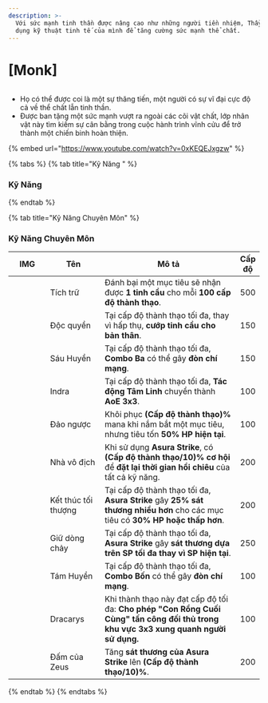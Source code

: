```yaml
---
description: >-
  Với sức mạnh tinh thần được nâng cao như những người tiền nhiệm, Thầy Tu sử
  dụng kỹ thuật tinh tế của mình để tăng cường sức mạnh thể chất.
---
```


# \[Monk]

<figure><img src="../../.gitbook/assets/700px-1Monge.png" alt=""><figcaption></figcaption></figure>

* Họ có thể được coi là một sự thăng tiến, một người có sự vĩ đại cực độ cả về thể chất lẫn tinh thần.
* Được ban tặng một sức mạnh vượt ra ngoài các cõi vật chất, lớp nhân vật này tìm kiếm sự cân bằng trong cuộc hành trình vĩnh cửu để trở thành một chiến binh hoàn thiện.

{% embed url="https://www.youtube.com/watch?v=0xKEQEJxgzw" %}

{% tabs %}
{% tab title="Kỹ Năng " %}
### **Kỹ Năng**
{% endtab %}

{% tab title="Kỹ Năng Chuyên Môn" %}
### Kỹ Năng Chuyên Môn

<table><thead><tr><th width="84">IMG</th><th width="115">Tên</th><th width="398">Mô tả</th><th>Cấp độ</th></tr></thead><tbody><tr><td><img src="../../.gitbook/assets/261a.png" alt=""></td><td>Tích trữ</td><td>Đánh bại một mục tiêu sẽ nhận được <strong>1 tinh cầu</strong> cho mỗi <strong>100 cấp độ thành thạo</strong>.</td><td>500</td></tr><tr><td><img src="../../.gitbook/assets/262aa.png" alt=""></td><td>Độc quyền</td><td>Tại cấp độ thành thạo tối đa, thay vì hấp thụ, <strong>cướp tinh cầu cho bản thân</strong>.</td><td>150</td></tr><tr><td><img src="../../.gitbook/assets/263a.png" alt=""></td><td>Sáu Huyền</td><td>Tại cấp độ thành thạo tối đa, <strong>Combo Ba</strong> có thể gây <strong>đòn chí mạng</strong>.</td><td>150</td></tr><tr><td><img src="../../.gitbook/assets/266a.png" alt=""></td><td>Indra</td><td>Tại cấp độ thành thạo tối đa, <strong>Tác động Tâm Linh</strong> chuyển thành <strong>AoE 3x3</strong>.</td><td>100</td></tr><tr><td><img src="../../.gitbook/assets/269a.png" alt=""></td><td>Đảo ngược</td><td>Khôi phục <strong>(Cấp độ thành thạo)%</strong> mana khi nắm bắt một mục tiêu, nhưng tiêu tốn <strong>50% HP hiện tại</strong>.</td><td>100</td></tr><tr><td><img src="../../.gitbook/assets/271a.png" alt=""></td><td>Nhà vô địch</td><td>Khi sử dụng <strong>Asura Strike</strong>, có <strong>(Cấp độ thành thạo/10)% cơ hội</strong> để <strong>đặt lại thời gian hồi chiêu</strong> của tất cả kỹ năng.</td><td>200</td></tr><tr><td><img src="../../.gitbook/assets/271a.png" alt=""></td><td>Kết thúc tối thượng</td><td>Tại cấp độ thành thạo tối đa, <strong>Asura Strike</strong> gây <strong>25% sát thương nhiều hơn</strong> cho các mục tiêu có <strong>30% HP hoặc thấp hơn</strong>.</td><td>200</td></tr><tr><td><img src="../../.gitbook/assets/271a.png" alt=""></td><td>Giữ dòng chảy</td><td>Tại cấp độ thành thạo tối đa, <strong>Asura Strike</strong> gây <strong>sát thương dựa trên SP tối đa thay vì SP hiện tại</strong>.</td><td>250</td></tr><tr><td><img src="../../.gitbook/assets/272a.png" alt=""></td><td>Tám Huyền</td><td>Tại cấp độ thành thạo tối đa, <strong>Combo Bốn</strong> có thể gây <strong>đòn chí mạng</strong>.</td><td>100</td></tr><tr><td><img src="../../.gitbook/assets/273a.png" alt=""></td><td>Dracarys</td><td>Khi thành thạo này đạt cấp độ tối đa: <strong>Cho phép "Con Rồng Cuối Cùng" tấn công đối thủ trong khu vực 3x3 xung quanh người sử dụng.</strong></td><td>100</td></tr><tr><td><img src="../../.gitbook/assets/image (277).png" alt="" data-size="original"></td><td>Đấm của Zeus</td><td>Tăng <strong>sát thương của Asura Strike</strong> lên <strong>(Cấp độ thành thạo/10)%</strong>.</td><td>200</td></tr></tbody></table>
{% endtab %}
{% endtabs %}
